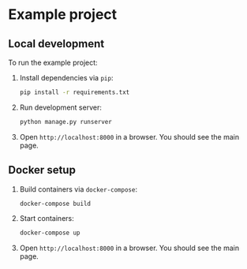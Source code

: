 # Example project

## Local development

To run the example project:

1. Install dependencies via `pip`:

    ```bash
    pip install -r requirements.txt
    ```

2. Run development server:

    ```bash
    python manage.py runserver
    ```

3. Open `http://localhost:8000` in a browser. You should see the main page.


## Docker setup

1. Build containers via `docker-compose`:

    ```bash
    docker-compose build
    ```

2. Start containers:

    ```bash
    docker-compose up
    ```

3. Open `http://localhost:8000` in a browser. You should see the main page.
